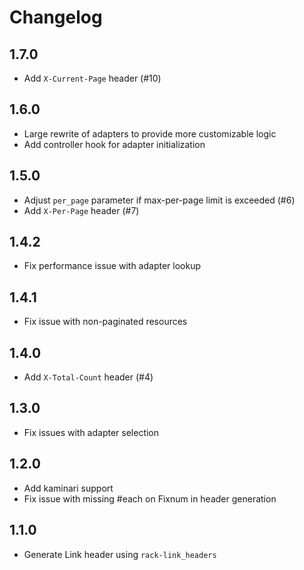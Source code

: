 # Changelog

## 1.7.0

* Add `X-Current-Page` header (#10)

## 1.6.0

* Large rewrite of adapters to provide more customizable logic
* Add controller hook for adapter initialization

## 1.5.0

* Adjust `per_page` parameter if max-per-page limit is exceeded (#6)
* Add `X-Per-Page` header (#7)

## 1.4.2

* Fix performance issue with adapter lookup

## 1.4.1

* Fix issue with non-paginated resources

## 1.4.0

* Add `X-Total-Count` header (#4)

## 1.3.0

* Fix issues with adapter selection

## 1.2.0

* Add kaminari support
* Fix issue with missing #each on Fixnum in header generation

## 1.1.0

* Generate Link header using `rack-link_headers`
